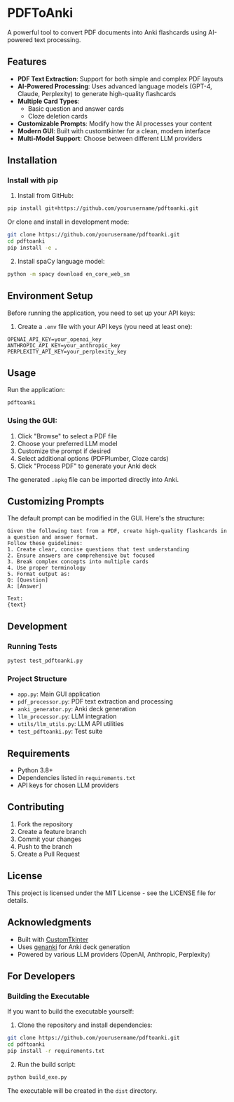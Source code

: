 # PDFToAnki

A powerful tool to convert PDF documents into Anki flashcards using AI-powered text processing.

## Features

- **PDF Text Extraction**: Support for both simple and complex PDF layouts
- **AI-Powered Processing**: Uses advanced language models (GPT-4, Claude, Perplexity) to generate high-quality flashcards
- **Multiple Card Types**: 
  - Basic question and answer cards
  - Cloze deletion cards
- **Customizable Prompts**: Modify how the AI processes your content
- **Modern GUI**: Built with customtkinter for a clean, modern interface
- **Multi-Model Support**: Choose between different LLM providers

## Installation

### Install with pip

1. Install from GitHub:
```bash
pip install git+https://github.com/yourusername/pdftoanki.git
```

Or clone and install in development mode:
```bash
git clone https://github.com/yourusername/pdftoanki.git
cd pdftoanki
pip install -e .
```

2. Install spaCy language model:
```bash
python -m spacy download en_core_web_sm
```

## Environment Setup

Before running the application, you need to set up your API keys:

1. Create a `.env` file with your API keys (you need at least one):
```
OPENAI_API_KEY=your_openai_key
ANTHROPIC_API_KEY=your_anthropic_key
PERPLEXITY_API_KEY=your_perplexity_key
```

## Usage

Run the application:
```bash
pdftoanki
```

### Using the GUI:
1. Click "Browse" to select a PDF file
2. Choose your preferred LLM model
3. Customize the prompt if desired
4. Select additional options (PDFPlumber, Cloze cards)
5. Click "Process PDF" to generate your Anki deck

The generated `.apkg` file can be imported directly into Anki.

## Customizing Prompts

The default prompt can be modified in the GUI. Here's the structure:
```
Given the following text from a PDF, create high-quality flashcards in a question and answer format.
Follow these guidelines:
1. Create clear, concise questions that test understanding
2. Ensure answers are comprehensive but focused
3. Break complex concepts into multiple cards
4. Use proper terminology
5. Format output as:
Q: [Question]
A: [Answer]

Text:
{text}
```

## Development

### Running Tests
```bash
pytest test_pdftoanki.py
```

### Project Structure
- `app.py`: Main GUI application
- `pdf_processor.py`: PDF text extraction and processing
- `anki_generator.py`: Anki deck generation
- `llm_processor.py`: LLM integration
- `utils/llm_utils.py`: LLM API utilities
- `test_pdftoanki.py`: Test suite

## Requirements

- Python 3.8+
- Dependencies listed in `requirements.txt`
- API keys for chosen LLM providers

## Contributing

1. Fork the repository
2. Create a feature branch
3. Commit your changes
4. Push to the branch
5. Create a Pull Request

## License

This project is licensed under the MIT License - see the LICENSE file for details.

## Acknowledgments

- Built with [CustomTkinter](https://github.com/TomSchimansky/CustomTkinter)
- Uses [genanki](https://github.com/kerrickstaley/genanki) for Anki deck generation
- Powered by various LLM providers (OpenAI, Anthropic, Perplexity)

## For Developers

### Building the Executable
If you want to build the executable yourself:

1. Clone the repository and install dependencies:
```bash
git clone https://github.com/yourusername/pdftoanki.git
cd pdftoanki
pip install -r requirements.txt
```

2. Run the build script:
```bash
python build_exe.py
```

The executable will be created in the `dist` directory. 